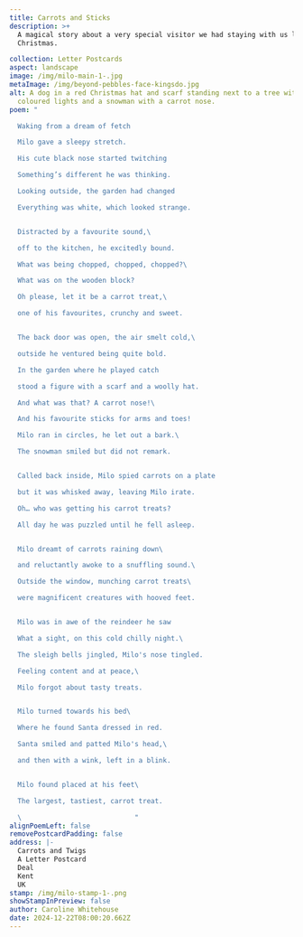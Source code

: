 ```yaml
---
title: Carrots and Sticks
description: >+
  A magical story about a very special visitor we had staying with us last
  Christmas.

collection: Letter Postcards
aspect: landscape
image: /img/milo-main-1-.jpg
metaImage: /img/beyond-pebbles-face-kingsdo.jpg
alt: A dog in a red Christmas hat and scarf standing next to a tree with
  coloured lights and a snowman with a carrot nose.
poem: "

  Waking from a dream of fetch

  Milo gave a sleepy stretch.

  His cute black nose started twitching

  Something’s different he was thinking.

  Looking outside, the garden had changed

  Everything was white, which looked strange.


  Distracted by a favourite sound,\ 

  off to the kitchen, he excitedly bound.

  What was being chopped, chopped, chopped?\ 

  What was on the wooden block?

  Oh please, let it be a carrot treat,\ 

  one of his favourites, crunchy and sweet.


  The back door was open, the air smelt cold,\ 

  outside he ventured being quite bold.

  In the garden where he played catch

  stood a figure with a scarf and a woolly hat.

  And what was that? A carrot nose!\ 

  And his favourite sticks for arms and toes!

  Milo ran in circles, he let out a bark.\ 

  The snowman smiled but did not remark.


  Called back inside, Milo spied carrots on a plate

  but it was whisked away, leaving Milo irate.

  Oh… who was getting his carrot treats?

  All day he was puzzled until he fell asleep.


  Milo dreamt of carrots raining down\ 

  and reluctantly awoke to a snuffling sound.\ 

  Outside the window, munching carrot treats\ 

  were magnificent creatures with hooved feet.


  Milo was in awe of the reindeer he saw

  What a sight, on this cold chilly night.\ 

  The sleigh bells jingled, Milo's nose tingled.

  Feeling content and at peace,\ 

  Milo forgot about tasty treats.


  Milo turned towards his bed\ 

  Where he found Santa dressed in red.

  Santa smiled and patted Milo's head,\ 

  and then with a wink, left in a blink.


  Milo found placed at his feet\ 

  The largest, tastiest, carrot treat.

  \                            "
alignPoemLeft: false
removePostcardPadding: false
address: |-
  Carrots and Twigs
  A Letter Postcard
  Deal
  Kent
  UK
stamp: /img/milo-stamp-1-.png
showStampInPreview: false
author: Caroline Whitehouse
date: 2024-12-22T08:00:20.662Z
---
```

